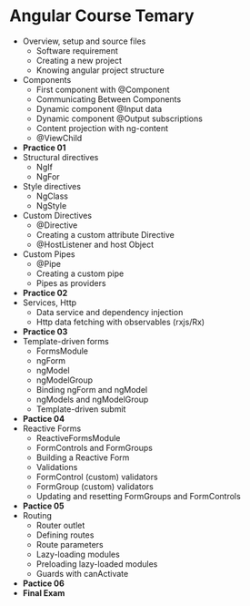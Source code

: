 # Angular Course Temary

* Overview, setup and source files
	* Software requirement
	* Creating a new project
	* Knowing angular project structure
* Components
	* First component with @Component
	* Communicating Between Components
	* Dynamic component @Input data
	* Dynamic component @Output subscriptions
	* Content projection with ng-content
	* @ViewChild
* **Practice 01**
* Structural directives
	* NgIf
	* NgFor
* Style directives
	* NgClass
	* NgStyle
* Custom Directives
	* @Directive
	* Creating a custom attribute Directive
	* @HostListener and host Object
* Custom Pipes
	* @Pipe
	* Creating a custom pipe
	* Pipes as providers
* **Practice 02**
* Services, Http
	* Data service and dependency injection
	* Http data fetching with observables (rxjs/Rx)
* **Practice 03**
* Template-driven forms
	* FormsModule
	* ngForm
	* ngModel
	* ngModelGroup
	* Binding ngForm and ngModel
	* ngModels and ngModelGroup
	* Template-driven submit
* **Pactice 04**
* Reactive Forms
	* ReactiveFormsModule
	* FormControls and FormGroups
	* Building a Reactive Form
	* Validations
	* FormControl (custom) validators
	* FormGroup (custom) validators
	* Updating and resetting FormGroups and FormControls
* **Pactice 05**
* Routing
	* Router outlet
	* Defining routes
	* Route parameters
	* Lazy-loading modules
	* Preloading lazy-loaded modules
	* Guards with canActivate
* **Pactice 06**
* **Final Exam**
